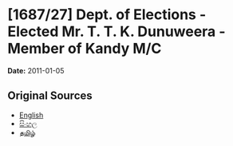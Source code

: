 # [1687/27] Dept. of Elections - Elected Mr. T. T. K. Dunuweera - Member of Kandy M/C

**Date:** 2011-01-05

## Original Sources

- [English](https://documents.gov.lk/view/extra-gazettes/2011/1/1687-27_E.pdf)
- [සිංහල](https://documents.gov.lk/view/extra-gazettes/2011/1/1687-27_S.pdf)
- [தமிழ்](https://documents.gov.lk/view/extra-gazettes/2011/1/1687-27_T.pdf)
